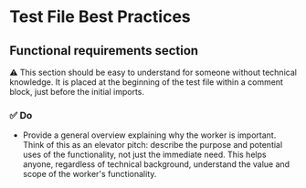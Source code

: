 # Test File Best Practices

## Functional requirements section

⚠️ This section should be easy to understand for someone without technical knowledge. It is placed at the beginning of the test file within a comment block, just before the initial imports.

### ✅️ Do

- Provide a general overview explaining why the worker is important. Think of this as an elevator pitch: describe the purpose and potential uses of the functionality, not just the immediate need. This helps anyone, regardless of technical background, understand the value and scope of the worker's functionality.
